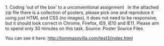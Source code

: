 1. Coding ‘out of the box’ to a unconventional assignment
 
In the attached zip file there is a collection of posters, please pick one and reproduce it using just HTML and CSS (no images), it does not need to be responsive, but it should look correct in Chrome, Firefox, IE9, IE10 and IE11. Please aim to spend only 30 minutes on this task.
Source: Poster Source Files

You can see it here:  http://tommasovilla.com/test3/index.html
